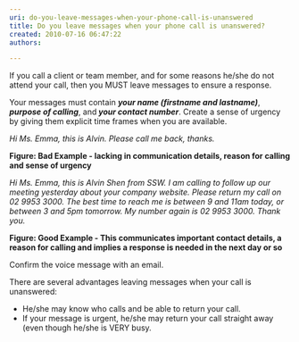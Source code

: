 ```yaml
---
uri: do-you-leave-messages-when-your-phone-call-is-unanswered
title: Do you leave messages when your phone call is unanswered?
created: 2010-07-16 06:47:22
authors:

---
```





<span class='intro'> If you call a client or team member, and for some reasons he/she do not attend your call, then you MUST leave messages to ensure a response.  </span>

<p>Your messages must contain 
   <i>
      <b>your name (firstname and lastname)</b></i>, 
   <i> 
      <b>purpose of calling</b></i>, and<i><b> your contact number</b></i>. Create a sense of urgency by giving them explicit time frames when you are available.</p><dl class="good"><dt>
      <i>Hi Ms. Emma, this is Alvin. Please call me back, thanks.</i></dt></dl><p> 
   <strong class="ssw-rteStyle-FigureBad">Figure&#58; Bad Example - lacking in communication details, reason for calling and sense of urgency</strong></p><dl class="good"><dt> 
      <i>Hi Ms. Emma, this is Alvin Shen from SSW. I am calling to follow up our meeting yesterday about your company website. Please return my call on 02 9953 3000. The best time to reach me is between 9 and 11am today, or between 3 and 5pm tomorrow. My number again is 02 9953 3000.&#160;Thank you.</i> </dt></dl><p> 
   <strong class="ssw-rteStyle-FigureGood">Figure&#58; Good Example - This communicates important contact details, a reason for calling and implies a response is needed in the next day or so</strong></p><p>Confirm the voice message with an email. </p><p>There are several advantages leaving messages when your call is unanswered&#58;</p><ul><li>He/she may know who calls and be able to return your call.</li><li>If your message is urgent, he/she may return your call straight away (even though he/she is VERY busy.</li></ul>


